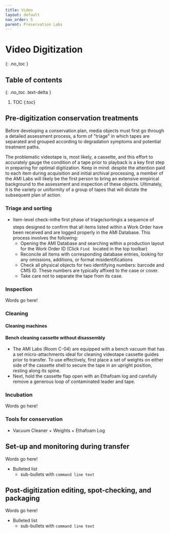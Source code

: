 ```yaml
---
title: Video
layout: default
nav_order: 5
parent: Preservation Labs
---
```



# Video Digitization
{: .no_toc }

## Table of contents
{: .no_toc .text-delta }

1. TOC
{:toc}

## Pre-digitization conservation treatments
Before developing a conservation plan, media objects must first go through a detailed assessment process, a form of "triage" in which tapes are separated and grouped according to degradation symptoms and potential treatment paths.

The problematic videotape is, most likely, a cassette, and this effort to accurately gauge the condition of a tape prior to playback is a key first step in preparing for optimal digitization. Keep in mind: despite the attention paid to each item during acquisition and initial archival processing, a member of the AMI Labs will likely be the first person to bring an extensive empirical background to the assessment and inspection of these objects. Ultimately, it is the variety or uniformity of a group of tapes that will dictate the subsequent plan of action.

### Triage and sorting
* Item-level check-in&#151;the first phase of triage/sorting&#151;is a sequence of steps designed to confirm that all items listed within a Work Order have been received and are logged properly in the AMI Database. This process involves the following:
  * Opening the AMI Database and searching within a production layout for the Work Order ID (Click ```Find ``` located in the top toolbar)
  * Reconcile all items with corresponding database entries, looking for any omissions, additions, or format misidentifications
  * Check all physical objects for two identifying numbers: barcode and CMS ID. These numbers are typically affixed to the case or cover.
  * Take care not to separate the tape from its case.


### Inspection
Words go here!

### Cleaning

#### Cleaning machines

#### Bench cleaning cassette without disassembly
* The AMI Labs (Room C-04) are equipped with a bench vacuum that has a set micro-attachments ideal for cleaning videotape cassette guides prior to transfer. To use effectively, first place a set of weights on either side of the cassette shell to secure the tape in an upright position, resting along its spine.
* Next, hold the cassette flap open with an Ethafoam log and carefully remove a generous loop of contaminated leader and tape.

### Incubation
Words go here!

### Tools for conservation
* Vacuum Cleaner + Weights + Ethafoam Log


## Set-up and monitoring during transfer
Words go here!
* Bulleted list
  * sub-bullets with ```command line text```

## Post-digitization editing, spot-checking, and packaging
Words go here!
* Bulleted list
  * sub-bullets with ```command line text```
